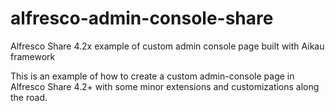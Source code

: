 # alfresco-admin-console-share
Alfresco Share 4.2x example of custom admin console page built with Aikau framework

This is an example of how to create a custom admin-console page in Alfresco Share 4.2+ with some minor extensions and customizations along the road.

